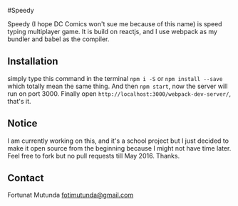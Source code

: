 #Speedy

Speedy (I hope DC Comics won't sue me because of this name) is speed typing multiplayer game. It is build on reactjs, and I use webpack as my bundler and babel as the compiler.

## Installation

simply type this command in the terminal `npm i -S` or `npm install --save` which totally mean the same thing. And then `npm start`, now the server will run on port 3000. Finally open `http://localhost:3000/webpack-dev-server/`, that's it.

## Notice

I am currently working on this, and it's a school project but I just decided to make it open source from the beginning because I might not have time later. Feel free to fork but no pull requests till May 2016. Thanks.

## Contact

Fortunat Mutunda fotimutunda@gmail.com
